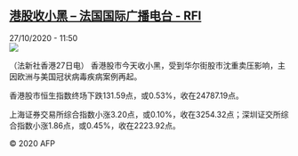 <!--1603799702000-->
[港股收小黑 – 法国国际广播电台 - RFI](http://www.rfi.fr//cn/contenu/20201027-%E6%B8%AF%E8%82%A1%E6%94%B6%E5%B0%8F%E9%BB%91)
------

<div>27/10/2020 - 11:50</div><img src="https://s.rfi.fr/media/display/ded1b89e-1843-11eb-845e-005056a98db9/w:310/p:16x9/eco0005b.201027185002.jpg"><div class="t-content__body u-clearfix"><p>（法新社香港27日电）    香港股市今天收小黑，受到华尔街股市沈重卖压影响，主因欧洲与美国冠状病毒疾病案例再起。</p><p>    香港股市恒生指数终场下跌131.59点，或0.53%，收在24787.19点。</p><p>    上海证券交易所综合指数小涨3.20点，或0.10%，收在3254.32点；深圳证交所综合指数小涨1.86点，或0.45%，收在2223.92点。</p><p class="t-copyright">© 2020 AFP</p>        </div>
